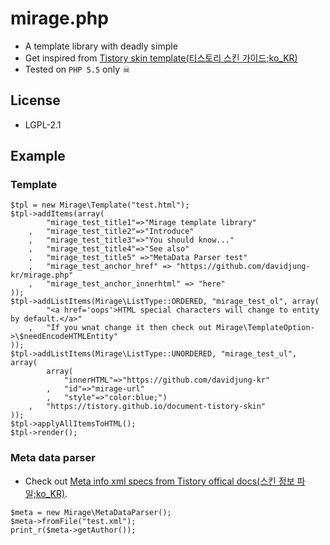 # mirage.php
* A template library with deadly simple
* Get inspired from [Tistory skin template(티스토리 스킨 가이드;ko_KR)](https://tistory.github.io/document-tistory-skin)
* Tested on `PHP 5.5` only ☠
## License
* LGPL-2.1
## Example
### Template
```.php
$tpl = new Mirage\Template("test.html");
$tpl->addItems(array(
        "mirage_test_title1"=>"Mirage template library"
    ,   "mirage_test_title2"=>"Introduce"
    ,   "mirage_test_title3"=>"You should know..."
    ,   "mirage_test_title4"=>"See also"
    ,   "mirage_test_title5" =>"MetaData Parser test"
    ,   "mirage_test_anchor_href" => "https://github.com/davidjung-kr/mirage.php"
    ,   "mirage_test_anchor_innerhtml" => "here"
));
$tpl->addListItems(Mirage\ListType::ORDERED, "mirage_test_ol", array(
        "<a href='oops'>HTML special characters will change to entity by default.</a>"
    ,   "If you wnat change it then check out Mirage\TemplateOption->\$needEncodeHTMLEntity"
));
$tpl->addListItems(Mirage\ListType::UNORDERED, "mirage_test_ul", array(
        array( 
            "innerHTML"=>"https://github.com/davidjung-kr"
        ,   "id"=>"mirage-url"
        ,   "style"=>"color:blue;")
    ,   "https://tistory.github.io/document-tistory-skin"
));
$tpl->applyAllItemsToHTML();
$tpl->render();
```

### Meta data parser
* Check out [Meta info xml specs from Tistory offical docs(스킨 정보 파일;ko_KR)](https://tistory.github.io/document-tistory-skin/common/index.xml.html).
```.php
$meta = new Mirage\MetaDataParser();
$meta->fromFile("test.xml");
print_r($meta->getAuthor());
```
